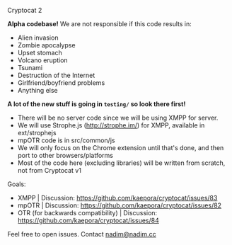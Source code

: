 Cryptocat 2

**Alpha codebase!** We are not responsible if this code results in:
* Alien invasion
* Zombie apocalypse
* Upset stomach
* Volcano eruption
* Tsunami
* Destruction of the Internet
* Girlfriend/boyfriend problems
* Anything else

**A lot of the new stuff is going in `testing/` so look there first!**

* There will be no server code since we will be using XMPP for server.
* We will use Strophe.js (http://strophe.im/) for XMPP, available in ext/strophejs
* mpOTR code is in src/common/js
* We will only focus on the Chrome extension until that's done, and then port to other browsers/platforms
* Most of the code here (excluding libraries) will be written from scratch, not from Cryptocat v1

Goals:
* XMPP | Discussion: https://github.com/kaepora/cryptocat/issues/83
* mpOTR | Discussion: https://github.com/kaepora/cryptocat/issues/82
* OTR (for backwards compatibility) | Discussion: https://github.com/kaepora/cryptocat/issues/84

Feel free to open issues. Contact <nadim@nadim.cc>
